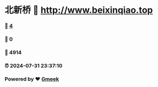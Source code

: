# 北新桥 :link: http://www.beixinqiao.top 
### :page_facing_up: [4](http://www.beixinqiao.top/tag.html) 
### :speech_balloon: 0 
### :hibiscus: 4914 
### :alarm_clock: 2024-07-31 23:37:10 
### Powered by :heart: [Gmeek](https://github.com/Meekdai/Gmeek)
